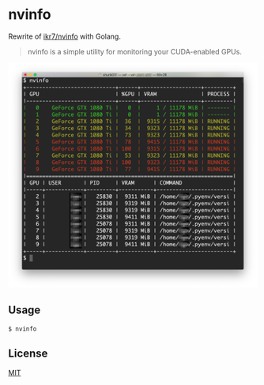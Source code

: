 # nvinfo

Rewrite of [ikr7/nvinfo](https://github.com/ikr7/nvinfo) with Golang.

> nvinfo is a simple utility for monitoring your CUDA-enabled GPUs.

![](https://github.com/shunk031/nvinfo-go/raw/master/.github/screenshot.png)

## Usage

```sh
$ nvinfo
```

## License

[MIT](https://github.com/shunk031/nvinfo-go/blob/master/LICENSE)
